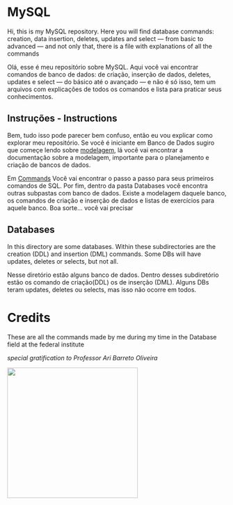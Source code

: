 # MySQL
  
 Hi, this is my MySQL repository. Here you will find database commands: creation, data insertion, deletes, updates and select — from basic to advanced — and not only that, there is a file with explanations of all the commands
 
 Olá, esse é meu repositório sobre MySQL. Aqui você vai encontrar comandos de banco de dados: de criação, inserção de dados, deletes, updates e select — do básico até o avançado — e não é só isso, tem um arquivos com explicações de todos os comandos e lista para praticar seus conhecimentos.

## Instruções - Instructions

Bem, tudo isso pode parecer bem confuso, então eu vou explicar como explorar meu repositório. Se você é iniciante em Banco de Dados sugiro que começe lendo sobre <a href='https://github.com/charlon-156/MySQL/blob/main/Modelagem.md'>modelagem</a>, lá você vai encontrar a documentação sobre a modelagem, importante para o planejamento e criação de bancos de dados. 

Em <a href='https://github.com/charlon-156/MySQL/blob/main/Commands.md'>Commands</a> Você vai encontrar o passo a passo para seus primeiros comandos de SQL. Por fim, dentro da pasta Databases você encontra outras subpastas com banco de dados. Existe a modelagem daquele banco, os comandos de criação e inserção de dados e listas de exercícios para aquele banco. Boa sorte... você vai precisar 

## Databases

In this directory are some databases. Within these subdirectories are the creation (DDL) and insertion (DML) commands. Some DBs will have updates, deletes or selects, but not all.

Nesse diretório estão alguns banco de dados. Dentro desses subdiretório estão os comando de criação(DDL) os de inserção (DML). Alguns DBs teram updates, deletes ou selects, mas isso não ocorre em todos.

# Credits 

These are all the commands made by me during my time in the Database field at the federal institute

*special gratification to Professor Ari Barreto Oliveira*

<img src="https://pbs.twimg.com/media/FYwMlPZXkAAN1Iz?format=jpg&name=large" width="300px">
